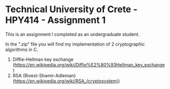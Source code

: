 # Technical University of Crete - HPY414 - Assignment 1

This is an assignment I completed as an undergraduate student.

In the ".zip" file you will find my implementation of 2 cryptographic algorithms in C.

1) Diffie–Hellman key exchange (https://en.wikipedia.org/wiki/Diffie%E2%80%93Hellman_key_exchange)
2) RSA (Rivest-Shamir-Adleman) (https://en.wikipedia.org/wiki/RSA_(cryptosystem))
